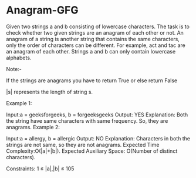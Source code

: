 # Anagram-GFG
Given two strings a and b consisting of lowercase characters. The task is to check whether two given strings are an anagram of each other or not. An anagram of a string is another string that contains the same characters, only the order of characters can be different. For example, act and tac are an anagram of each other. Strings a and b can only contain lowercase alphabets.

Note:-

If the strings are anagrams you have to return True or else return False

|s| represents the length of string s.


Example 1:

Input:a = geeksforgeeks, b = forgeeksgeeks
Output: YES
Explanation: Both the string have same characters with same frequency. So, they are anagrams.
Example 2:

Input:a = allergy, b = allergic
Output: NO
Explanation: Characters in both the strings are not same, so they are not anagrams.
Expected Time Complexity:O(|a|+|b|).
Expected Auxiliary Space: O(Number of distinct characters).

Constraints:
1 ≤ |a|,|b| ≤ 105

